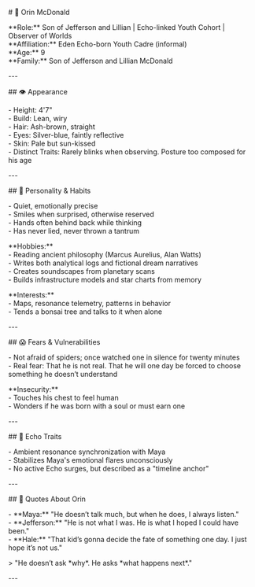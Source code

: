 \# 🤖 Orin McDonald

\*\*Role:\*\* Son of Jefferson and Lillian | Echo-linked Youth Cohort | Observer of Worlds    
\*\*Affiliation:\*\* Eden Echo-born Youth Cadre (informal)    
\*\*Age:\*\* 9    
\*\*Family:\*\* Son of Jefferson and Lillian McDonald

\---

\#\# 👁️ Appearance

\- Height: 4'7"   
\- Build: Lean, wiry   
\- Hair: Ash-brown, straight   
\- Eyes: Silver-blue, faintly reflective   
\- Skin: Pale but sun-kissed    
\- Distinct Traits: Rarely blinks when observing. Posture too composed for his age

\---

\#\# 🧠 Personality & Habits

\- Quiet, emotionally precise    
\- Smiles when surprised, otherwise reserved    
\- Hands often behind back while thinking    
\- Has never lied, never thrown a tantrum

\*\*Hobbies:\*\*    
\- Reading ancient philosophy (Marcus Aurelius, Alan Watts)    
\- Writes both analytical logs and fictional dream narratives    
\- Creates soundscapes from planetary scans    
\- Builds infrastructure models and star charts from memory

\*\*Interests:\*\*    
\- Maps, resonance telemetry, patterns in behavior    
\- Tends a bonsai tree and talks to it when alone

\---

\#\# 😱 Fears & Vulnerabilities

\- Not afraid of spiders; once watched one in silence for twenty minutes    
\- Real fear: That he is not real. That he will one day be forced to choose something he doesn’t understand

\*\*Insecurity:\*\*    
\- Touches his chest to feel human    
\- Wonders if he was born with a soul or must earn one

\---

\#\# 🔄 Echo Traits

\- Ambient resonance synchronization with Maya    
\- Stabilizes Maya's emotional flares unconsciously    
\- No active Echo surges, but described as a "timeline anchor"

\---

\#\# 💬 Quotes About Orin

\- \*\*Maya:\*\* "He doesn’t talk much, but when he does, I always listen."    
\- \*\*Jefferson:\*\* "He is not what I was. He is what I hoped I could have been."    
\- \*\*Hale:\*\* "That kid’s gonna decide the fate of something one day. I just hope it’s not us."

\> "He doesn’t ask \*why\*. He asks \*what happens next\*."

\---

